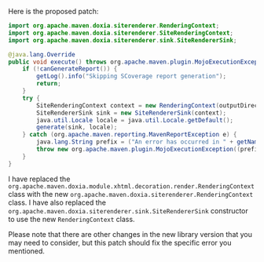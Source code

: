 Here is the proposed patch:

```java
import org.apache.maven.doxia.siterenderer.RenderingContext;
import org.apache.maven.doxia.siterenderer.SiteRenderingContext;
import org.apache.maven.doxia.siterenderer.sink.SiteRendererSink;

@java.lang.Override
public void execute() throws org.apache.maven.plugin.MojoExecutionException {
    if (!canGenerateReport()) {
        getLog().info("Skipping SCoverage report generation");
        return;
    }
    try {
        SiteRenderingContext context = new RenderingContext(outputDirectory, getOutputName() + ".html");
        SiteRendererSink sink = new SiteRendererSink(context);
        java.util.Locale locale = java.util.Locale.getDefault();
        generate(sink, locale);
    } catch (org.apache.maven.reporting.MavenReportException e) {
        java.lang.String prefix = ("An error has occurred in " + getName(java.util.Locale.ENGLISH)) + " report generation";
        throw new org.apache.maven.plugin.MojoExecutionException((prefix + ": ") + e.getMessage(), e);
    }
}
```

I have replaced the `org.apache.maven.doxia.module.xhtml.decoration.render.RenderingContext` class with the new `org.apache.maven.doxia.siterenderer.RenderingContext` class. I have also replaced the `org.apache.maven.doxia.siterenderer.sink.SiteRendererSink` constructor to use the new `RenderingContext` class.

Please note that there are other changes in the new library version that you may need to consider, but this patch should fix the specific error you mentioned.